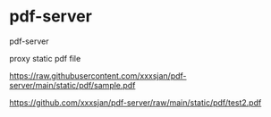 # pdf-server

pdf-server

proxy static pdf file

<https://raw.githubusercontent.com/xxxsjan/pdf-server/main/static/pdf/sample.pdf>

<https://github.com/xxxsjan/pdf-server/raw/main/static/pdf/test2.pdf>
